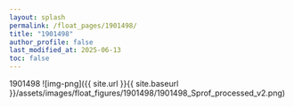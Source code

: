```yaml
---
layout: splash
permalink: /float_pages/1901498/
title: "1901498"
author_profile: false
last_modified_at: 2025-06-13
toc: false
---
```

 
1901498
![img-png]({{ site.url }}{{ site.baseurl }}/assets/images/float_figures/1901498/1901498_Sprof_processed_v2.png)